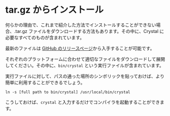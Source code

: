 # tar.gz からインストール

何らかの理由で、これまで紹介した方法でインストールすることができない場合、.tar.gz ファイルをダウンロードする方法もあります。その中に、Crystal に必要なすべてのものが含まれています。

最新のファイルは [GitHub のリリースページ](https://github.com/manastech/crystal/releases)から入手することが可能です。

それぞれのプラットフォームに合わせて適切なファイルをダウンロードして展開してください。その中に、`bin/crystal` という実行ファイルが含まれています。

実行ファイルに対して、パスの通った場所のシンボリックを貼っておけば、より簡単に利用することができるでしょう。

`ln -s [full path to bin/crystal] /usr/local/bin/crystal`

こうしておけば、`crystal` と入力するだけでコンパイラを起動することができます。
